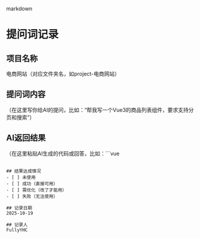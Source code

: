 markdown
   # 提问词记录
   ## 项目名称
   电商网站（对应文件夹名，如project-电商网站）

   ## 提问词内容
   （在这里写你给AI的提问，比如：“帮我写一个Vue3的商品列表组件，要求支持分页和搜索”）

   ## AI返回结果
   （在这里粘贴AI生成的代码或回答，比如：```vue
   <template>...</template>
   ```）

   ## 结果达成情况
   - [ ] 未使用
   - [ ] 成功（直接可用）
   - [ ] 需优化（改了才能用）
   - [ ] 失败（无法使用）

   ## 记录日期
   2025-10-19

   ## 记录人
  FullyYHC

